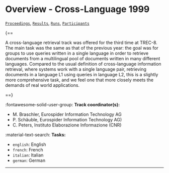 # Overview - Cross-Language 1999

[`Proceedings`](./proceedings.md), [`Results`](./results.md), [`Runs`](./runs.md), [`Participants`](./participants.md)

{==

A cross-language retrieval track was offered for the third time at TREC-8. The main task was the same as that of the previous year: the goal was for groups to use queries written in a single language in order to retrieve documents from a multilingual pool of documents written in many different languages. Compared to the usual definition of cross-language information retrieval, where systems work with a single language pair, retrieving documents in a language L1 using queries in language L2, this is a slightly more comprehensive task, and we feel one that more closely meets the demands of real world applications.

==}

:fontawesome-solid-user-group: **Track coordinator(s):**

- M. Braschler, Eurospider Information Technology AG 
-  P. Schäuble, Eurospider Information Technology AG) 
- C. Peters, Instituto Elaborazione Informazione (CNR) 

:material-text-search: **Tasks:**

- `english`: English 
- `french`: French 
- `italian`: Italian 
- `german`: German 



---

